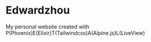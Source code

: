 # Edwardzhou

My personal website created with P(Phoenix)E(Elixir)T(Tailwindcss)A(Alpine.js)L(LiveView)
